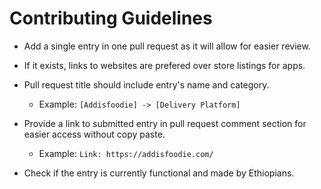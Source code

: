 # Contributing Guidelines

- Add a single entry in one pull request as it will allow for easier review.

- If it exists, links to websites are prefered over store listings for apps.

- Pull request title should include entry's name and category.
  - Example: `[Addisfoodie] -> [Delivery Platform]`

- Provide a link to submitted entry in pull request comment section for easier access without copy paste.
  - Example: `Link: https://addisfoodie.com/`

- Check if the entry is currently functional and made by Ethiopians.
